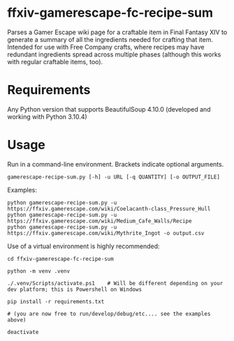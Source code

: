 # ffxiv-gamerescape-fc-recipe-sum
Parses a Gamer Escape wiki page for a craftable item in Final Fantasy XIV to generate a summary of all the ingredients needed for crafting that item. Intended for use with Free Company crafts, where recipes may have redundant ingredients spread across multiple phases (although this works with regular craftable items, too).

# Requirements
Any Python version that supports BeautifulSoup 4.10.0 (developed and working with Python 3.10.4)

# Usage
Run in a command-line environment. Brackets indicate optional arguments.

```
gamerescape-recipe-sum.py [-h] -u URL [-q QUANTITY] [-o OUTPUT_FILE]
```

Examples:
```
python gamerescape-recipe-sum.py -u https://ffxiv.gamerescape.com/wiki/Coelacanth-class_Pressure_Hull
python gamerescape-recipe-sum.py -u https://ffxiv.gamerescape.com/wiki/Medium_Cafe_Walls/Recipe
python gamerescape-recipe-sum.py -u https://ffxiv.gamerescape.com/wiki/Mythrite_Ingot -o output.csv
```

Use of a virtual environment is highly recommended:

```
cd ffxiv-gamerescape-fc-recipe-sum

python -m venv .venv

./.venv/Scripts/activate.ps1    # Will be different depending on your dev platform; this is Powershell on Windows

pip install -r requirements.txt

# (you are now free to run/develop/debug/etc.... see the examples above)

deactivate
```

